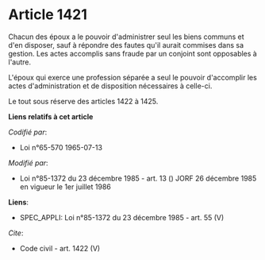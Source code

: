 # Article 1421

Chacun des époux a le pouvoir d'administrer seul les biens communs et d'en disposer, sauf à répondre des fautes qu'il aurait
commises dans sa gestion. Les actes accomplis sans fraude par un conjoint sont opposables à l'autre. 

L'époux qui exerce une profession séparée a seul le pouvoir d'accomplir les actes d'administration et de disposition
nécessaires à celle-ci. 

Le tout sous réserve des articles 1422 à 1425.

**Liens relatifs à cet article**

_Codifié par_:

  - Loi n°65-570 1965-07-13

_Modifié par_:

  - Loi n°85-1372 du 23 décembre 1985 - art. 13 () JORF 26 décembre 1985 en vigueur le 1er juillet 1986

**Liens**:

  - SPEC_APPLI: Loi n°85-1372 du 23 décembre 1985 - art. 55 (V)

_Cite_:

  - Code civil - art. 1422 (V)
